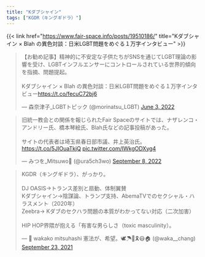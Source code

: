 ```yaml
---
title: "Kダブシャイン"
tags: ["KGDR（キングギドラ）"]
---
```


{{< link href="https://www.fair-space.info/posts/19510186/" title="Kダブシャイン × Blah の異色対談：日米LGBT問題をめぐる１万字インタビュー" >}} 

<blockquote class="twitter-tweet"><p lang="ja" dir="ltr">【お勧め記事】精神的に不安定な子供たちがSNSを通じてLGBT理論の影響を受け、LGBTインフルエンサーにコントロールされている世界的傾向を指摘、問題提起。<br><br>Kダブシャイン × Blah の異色対談：日米LGBT問題をめぐる１万字インタビュー<a href="https://t.co/fecuC72bj6">https://t.co/fecuC72bj6</a></p>&mdash; 森奈津子_LGBTトピック (@morinatsu_LGBT) <a href="https://twitter.com/morinatsu_LGBT/status/1532796347329421312?ref_src=twsrc%5Etfw">June 3, 2022</a></blockquote> <script async src="https://platform.twitter.com/widgets.js" charset="utf-8"></script>

<blockquote class="twitter-tweet"><p lang="ja" dir="ltr">旧統一教会との関係を報じられたFair Spaceのサイトでは、ナザレンコ・アンドリー氏、橋本琴絵氏、Blah氏などの記事投稿があった。<br><br>サイトの代表者は埼玉県春日部市議、井上英治氏。<a href="https://t.co/5JIOuaTkjQ">https://t.co/5JIOuaTkjQ</a> <a href="https://t.co/IWkgODXyg4">pic.twitter.com/IWkgODXyg4</a></p>&mdash; みつを_Mitsuwo🌻 (@ura5ch3wo) <a href="https://twitter.com/ura5ch3wo/status/1567999119960195072?ref_src=twsrc%5Etfw">September 8, 2022</a></blockquote> <script async src="https://platform.twitter.com/widgets.js" charset="utf-8"></script>

<blockquote class="twitter-tweet"><p lang="ja" dir="ltr">KGDR（キングギドラ）、がっかり。<br><br>DJ OASIS→トランス差別と扇動、体制翼賛<br>Kダブシャイン→陰謀論、トランプ支持、AbemaTVでのセクシャル・ハラスメント（2020年）<br>Zeebra→ Kダブのセクハラ問題の本質がわかってない対応（二次加害）<br><br>HIP HOP界隈が抱える「有害な男らしさ（toxic masculinity）。</p>&mdash; 🌻 wakako mitsuhashi 憲法が、希望。🕊☂🍎🎗😷🏠 (@waka__chang) <a href="https://twitter.com/waka__chang/status/1441080393336188934?ref_src=twsrc%5Etfw">September 23, 2021</a></blockquote> <script async src="https://platform.twitter.com/widgets.js" charset="utf-8"></script>